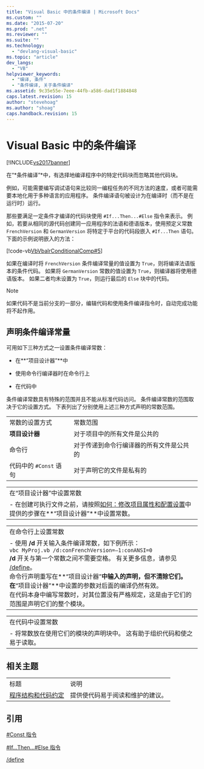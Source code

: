 ```yaml
---
title: "Visual Basic 中的条件编译 | Microsoft Docs"
ms.custom: ""
ms.date: "2015-07-20"
ms.prod: ".net"
ms.reviewer: ""
ms.suite: ""
ms.technology: 
  - "devlang-visual-basic"
ms.topic: "article"
dev_langs: 
  - "VB"
helpviewer_keywords: 
  - "编译, 条件"
  - "条件编译, 关于条件编译"
ms.assetid: 9c35e55e-7eee-44fb-a586-dad1f1884848
caps.latest.revision: 15
author: "stevehoag"
ms.author: "shoag"
caps.handback.revision: 15
---
```

# Visual Basic 中的条件编译
[!INCLUDE[vs2017banner](../../../visual-basic/includes/vs2017banner.md)]

在“*条件编译”*中，有选择地编译程序中的特定代码块而忽略其他代码块。  
  
 例如，可能需要编写调试语句来比较同一编程任务的不同方法的速度，或者可能需要本地化用于多种语言的应用程序。  条件编译语句被设计为在编译时（而不是在运行时）运行。  
  
 那些要满足一定条件才编译的代码块使用 `#If...Then...#Else` 指令来表示。  例如，若要从相同的源代码创建同一应用程序的法语和德语版本，使用预定义常数 `FrenchVersion` 和 `GermanVersion` 将特定于平台的代码段嵌入 `#If...Then` 语句。  下面的示例说明嵌入的方法：  
  
 [!code-vb[VbVbalrConditionalComp#5](../../../visual-basic/language-reference/directives/codesnippet/VisualBasic/conditional-compilation_1.vb)]  
  
 如果在编译时将 `FrenchVersion` 条件编译常量的值设置为 `True`，则将编译法语版本的条件代码。  如果将 `GermanVersion` 常数的值设置为 `True`，则编译器将使用德语版本。  如果二者均未设置为 `True`，则运行最后的 `Else` 块中的代码。  
  
> [!NOTE]
>  如果代码不是当前分支的一部分，编辑代码和使用条件编译指令时，自动完成功能将不起作用。  
  
## 声明条件编译常量  
 可用如下三种方式之一设置条件编译常数：  
  
-   在**“项目设计器”**中  
  
-   使用命令行编译器时在命令行上  
  
-   在代码中  
  
 条件编译常数具有特殊的范围并且不能从标准代码访问。  条件编译常数的范围取决于它的设置方式。  下表列出了分别使用上述三种方式声明的常数范围。  
  
|||  
|-|-|  
|常数的设置方式|常数范围|  
|**项目设计器**|对于项目中的所有文件是公共的|  
|命令行|对于传递到命令行编译器的所有文件是公共的|  
|代码中的 `#Const` 语句|对于声明它的文件是私有的|  
  
||  
|-|  
|在“项目设计器”中设置常数|  
|-   在创建可执行文件之前，请按照[如何：修改项目属性和配置设置](http://msdn.microsoft.com/zh-cn/e7184bc5-2f2b-4b4f-aa9a-3ecfcbc48b67)中提供的步骤在**“项目设计器”**中设置常数。|  
  
||  
|-|  
|在命令行上设置常数|  
|-   使用 **\/d** 开关输入条件编译常数，如下例所示：<br />     `vbc MyProj.vb /d:conFrenchVersion=–1:conANSI=0`<br />     **\/d** 开关与第一个常数之间不需要空格。  有关更多信息，请参见 [\/define](../../../visual-basic/reference/command-line-compiler/define.md)。<br />     命令行声明重写在**“项目设计器”**中输入的声明，但不清除它们。  在**“项目设计器”**中设置的参数对后面的编译仍然有效。<br />     在代码本身中编写常数时，对其位置没有严格规定，这是由于它们的范围是声明它们的整个模块。|  
  
||  
|-|  
|在代码中设置常数|  
|-   将常数放在使用它们的模块的声明块中。  这有助于组织代码和使之易于读取。|  
  
## 相关主题  
  
|||  
|-|-|  
|标题|说明|  
|[程序结构和代码约定](../../../visual-basic/programming-guide/program-structure/program-structure-and-code-conventions.md)|提供使代码易于阅读和维护的建议。|  
  
## 引用  
 [\#Const 指令](../../../visual-basic/language-reference/directives/const-directive.md)  
  
 [\#If...Then...\#Else 指令](../../../visual-basic/language-reference/directives/if-then-else-directives.md)  
  
 [\/define](../../../visual-basic/reference/command-line-compiler/define.md)